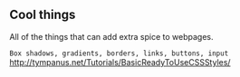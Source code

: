 ## Cool things
All of the things that can add extra spice to webpages.

`Box shadows, gradients, borders, links, buttons, input` http://tympanus.net/Tutorials/BasicReadyToUseCSSStyles/
